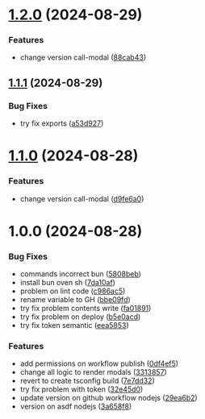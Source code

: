 # [1.2.0](https://github.com/SMCodesP/call-modal/compare/v1.1.1...v1.2.0) (2024-08-29)


### Features

* change version call-modal ([88cab43](https://github.com/SMCodesP/call-modal/commit/88cab43b4ab0c9b9b7fb95707357cda2a18a8243))

## [1.1.1](https://github.com/SMCodesP/call-modal/compare/v1.1.0...v1.1.1) (2024-08-29)


### Bug Fixes

* try fix exports ([a53d927](https://github.com/SMCodesP/call-modal/commit/a53d9271904f5c3984c8f784149dfae56f07ae87))

# [1.1.0](https://github.com/SMCodesP/call-modal/compare/v1.0.0...v1.1.0) (2024-08-28)


### Features

* change version call-modal ([d9fe6a0](https://github.com/SMCodesP/call-modal/commit/d9fe6a063ba27f5f2a4aa4162b15a7cb1922cca5))

# 1.0.0 (2024-08-28)


### Bug Fixes

* commands incorrect bun ([5808beb](https://github.com/SMCodesP/call-modal/commit/5808beb34048c4632cd8c0072866ed079a7ef975))
* install bun oven sh ([7da10af](https://github.com/SMCodesP/call-modal/commit/7da10aff9efeafa66244d6ef689d7da209e0d44e))
* problem on lint code ([c986ac5](https://github.com/SMCodesP/call-modal/commit/c986ac501a39cb97c617c8e0efd069896a377142))
* rename variable to GH ([bbe09fd](https://github.com/SMCodesP/call-modal/commit/bbe09fdcaeac26aa3c0957aa5253790e2c562306))
* try fix problem contents write ([fa01891](https://github.com/SMCodesP/call-modal/commit/fa018911ddd58f4fbbc7b1dc07da104e3e5ea025))
* try fix problem on deploy ([b5e0acd](https://github.com/SMCodesP/call-modal/commit/b5e0acd70a5fdadaa25b46c91f60b9ddec591af7))
* try fix token semantic ([eea5853](https://github.com/SMCodesP/call-modal/commit/eea5853913b0433585b10e1cf9eb1f5ce367993d))


### Features

* add permissions on workflow publish ([0df4ef5](https://github.com/SMCodesP/call-modal/commit/0df4ef523f8639f4d47692f4142edb7cf00c97ff))
* change all logic to render modals ([3313857](https://github.com/SMCodesP/call-modal/commit/331385706ad57bdc0aaa47107e7f0949ac77f7ea))
* revert to create tsconfig build ([7e7dd32](https://github.com/SMCodesP/call-modal/commit/7e7dd32f891cbb7b6456f25949dd8fe967751ba1))
* try fix problem with token ([32e45d0](https://github.com/SMCodesP/call-modal/commit/32e45d0f6cf2faf50087b936f6cd24addf2744f0))
* update version on github workflow nodejs ([29ea6b2](https://github.com/SMCodesP/call-modal/commit/29ea6b21afef8bc91c74d4e0107140ce438abdb1))
* version on asdf nodejs ([3a658f8](https://github.com/SMCodesP/call-modal/commit/3a658f89c765af704f1f8eb04ed2da7e3a17f644))
